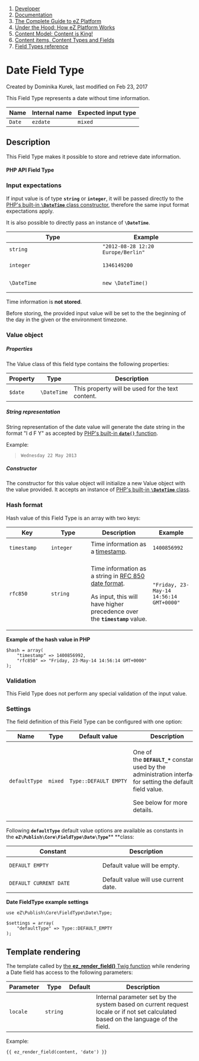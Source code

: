 1.  [Developer](index.html)
2.  [Documentation](Documentation_31429504.html)
3.  [The Complete Guide to eZ Platform](The-Complete-Guide-to-eZ-Platform_31429526.html)
4.  [Under the Hood: How eZ Platform Works](31429659.html)
5.  [Content Model: Content is King!](31429709.html)
6.  [Content items, Content Types and Fields](31430275.html)
7.  [Field Types reference](Field-Types-reference_31430495.html)

# Date Field Type 

Created by Dominika Kurek, last modified on Feb 23, 2017

This Field Type represents a date without time information.

| Name   | Internal name | Expected input type |
|--------|---------------|---------------------|
| `Date` | `ezdate`      | `mixed`             |

## Description

This Field Type makes it possible to store and retrieve date information.

#### PHP API Field Type 

### Input expectations

If input value is of type **`string`** or **`integer`**, it will be passed directly to the [PHP's built-in **`\DateTime`** class constructor](http://www.php.net/manual/en/datetime.construct.php), therefore the same input format expectations apply.

It is also possible to directly pass an instance of **`\DateTime`**.

<table>
<colgroup>
<col width="50%" />
<col width="50%" />
</colgroup>
<thead>
<tr class="header">
<th>Type</th>
<th>Example</th>
</tr>
</thead>
<tbody>
<tr class="odd">
<td><code>string</code></td>
<td><code>&quot;2012-08-28 12:20 Europe/Berlin&quot;</code></td>
</tr>
<tr class="even">
<td><pre><code>integer</code></pre></td>
<td><pre><code>1346149200</code></pre></td>
</tr>
<tr class="odd">
<td><pre><code>\DateTime</code></pre></td>
<td><pre><code>new \DateTime()</code></pre></td>
</tr>
</tbody>
</table>

Time information is **not stored**.

Before storing, the provided input value will be set to the the beginning of the day in the given or the environment timezone.

### Value object

##### Properties

The Value class of this field type contains the following properties:

| Property | Type        | Description                                      |
|----------|-------------|--------------------------------------------------|
| `$date`  | `\DateTime` | This property will be used for the text content. |

##### String representation

String representation of the date value will generate the date string in the format "l d F Y" as accepted by [PHP's built-in **`date()`** function](http://www.php.net/manual/en/function.date.php).

Example:

> `Wednesday 22 May 2013`

##### Constructor

The constructor for this value object will initialize a new Value object with the value provided. It accepts an instance of [PHP's built-in **`\DateTime`** class](http://www.php.net/manual/en/datetime.construct.php).

### Hash format

Hash value of this Field Type is an array with two keys:

<table>
<colgroup>
<col width="25%" />
<col width="25%" />
<col width="25%" />
<col width="25%" />
</colgroup>
<thead>
<tr class="header">
<th><div class="tablesorter-header-inner">
Key
</div></th>
<th><div class="tablesorter-header-inner">
Type
</div></th>
<th><div class="tablesorter-header-inner">
Description
</div></th>
<th><div class="tablesorter-header-inner">
Example
</div></th>
</tr>
</thead>
<tbody>
<tr class="odd">
<td><p><code>timestamp</code></p></td>
<td><code>integer</code></td>
<td>Time information as a <a href="http://en.wikipedia.org/wiki/Unix_time" class="external-link">timestamp</a>.</td>
<td><p><code>1400856992</code></p></td>
</tr>
<tr class="even">
<td><p><code>rfc850</code></p></td>
<td><code>string</code></td>
<td><p>Time information as a string in <a href="http://tools.ietf.org/html/rfc850" class="external-link">RFC 850 date format</a>.</p>
<p>As input, this will have higher precedence over the <strong><code>timestamp</code></strong> value.</p></td>
<td><code>&quot;Friday, 23-May-14 14:56:14 GMT+0000&quot;</code></td>
</tr>
</tbody>
</table>

**Example of the hash value in PHP**

``` brush:
$hash = array(
    "timestamp" => 1400856992,
    "rfc850" => "Friday, 23-May-14 14:56:14 GMT+0000"
);
```

### Validation

This Field Type does not perform any special validation of the input value.

### Settings

The field definition of this Field Type can be configured with one option:

<table>
<colgroup>
<col width="25%" />
<col width="25%" />
<col width="25%" />
<col width="25%" />
</colgroup>
<thead>
<tr class="header">
<th>Name</th>
<th>Type</th>
<th>Default value</th>
<th>Description</th>
</tr>
</thead>
<tbody>
<tr class="odd">
<td><pre><code>defaultType</code></pre></td>
<td><pre><code>mixed</code></pre></td>
<td><pre><code>Type::DEFAULT_EMPTY</code></pre></td>
<td><p>One of the <strong><code>DEFAULT_*</code></strong> constants, used by the administration interface for setting the default field value.</p>
<p>See below for more details.</p></td>
</tr>
</tbody>
</table>

Following **`defaultType`** default value options are available as constants in the **`eZ\Publish\Core\FieldType\Date\Type`**** **class:

<table>
<colgroup>
<col width="50%" />
<col width="50%" />
</colgroup>
<thead>
<tr class="header">
<th>Constant</th>
<th>Description</th>
</tr>
</thead>
<tbody>
<tr class="odd">
<td><pre><code>DEFAULT_EMPTY</code></pre></td>
<td>Default value will be empty.</td>
</tr>
<tr class="even">
<td><pre><code>DEFAULT_CURRENT_DATE</code></pre></td>
<td>Default value will use current date.</td>
</tr>
</tbody>
</table>

**Date FieldType example settings**

``` brush:
use eZ\Publish\Core\FieldType\Date\Type;

$settings = array(
    "defaultType" => Type::DEFAULT_EMPTY
);
```

## Template rendering

The template called by [the **ez\_render\_field()** Twig function](ez_render_field_32114041.html) while rendering a Date field has access to the following parameters:

| Parameter | Type     | Default | Description                                                                                                                       |
|-----------|----------|---------|-----------------------------------------------------------------------------------------------------------------------------------|
| `locale`  | `string` |         | Internal parameter set by the system based on current request locale or if not set calculated based on the language of the field. |

Example:

``` brush:
{{ ez_render_field(content, 'date') }}
```

 






